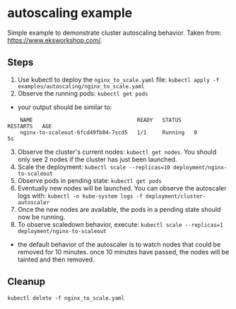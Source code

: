 # autoscaling example

Simple example to demonstrate cluster autoscaling behavior.  Taken from: https://www.eksworkshop.com/.

## Steps

1. Use kubectl to deploy the ```nginx_to_scale.yaml``` file: ```kubectl apply -f examples/autoscaling/nginx_to_scale.yaml```
2. Observe the running pods: ```kubectl get pods```
  - your output should be similar to:
```
    NAME                                 READY   STATUS              RESTARTS   AGE
    nginx-to-scaleout-6fcd49fb84-7scd5   1/1     Running   0          5s
```
3. Observe the cluster's current nodes:  ```kubectl get nodes```.  You should only see 2 nodes if the cluster has just been launched.
4. Scale the deployment: ```kubectl scale --replicas=10 deployment/nginx-to-scaleout```
5. Observe pods in pending state: ```kubectl get pods```
6. Eventually new nodes will be launched.  You can observe the autoscaler logs with:  ```kubectl -n kube-system logs -f deployment/cluster-autoscaler```
7. Once the new nodes are available, the pods in a pending state should now be running.
8. To observe scaledown behavior, execute: ```kubectl scale --replicas=1 deployment/nginx-to-scaleout```
  - the default behavior of the autoscaler is to watch nodes that could be removed for 10 minutes.  once 10 minutes have passed, the nodes will be tainted and then removed.

## Cleanup

```kubectl delete -f nginx_to_scale.yaml```